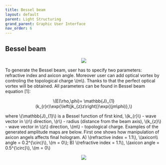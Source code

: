 ```yaml
---
title: Bessel beam
layout: default
parent: Light Structuring
grand_parent: Graphic User Interface
nav_order: 6
---
```

## [](#header-2)Bessel beam
<script id="MathJax-script" async src="https://cdn.jsdelivr.net/npm/mathjax@3/es5/tex-mml-chtml.js"></script>
<p align="center">
  <img src="/BCAA_tutorial/assets/images/Bessel_beam_box.png">
</p>
To generate the Bessel beam, user has to specify two parameters: refractive index and axicon angle. Moreover user can add optical vortex by controling the topological charge \(m\). Thanks to that the perfect optical vortex will be obtained. All parameters can be found in Bessel beam equation [1]:
<p align="center">
\(E(\rho,\phi)= \mathbb{J}_{1}(k_{r}r)\exp{\left(jk_{z}z\right)}\exp{(jm\phi)},\)
<p>
where \(\mathbb{J}_{1}\) is a Bessel function of first kind, \(k_{r}\) - wave vector in \(r\) direction, \(r\) - radius (distance from the beam axis), \(k_{z}\) - wave vector in \(z\) direction, \(m\) - topological charge. 
Examples of the generated amplitude maps are below. First one shows how manipulation of axicon angels affects final hologram. A) \(refractive index = 1.1\), \(axicon\\ angle = 0.2^{\circ}\), \(m = 0\); B) \(refractive index = 1.1\), \(axicon angle = 0.5^{\circ}\), \(m = 0\)
<p align="center">
  <img src="/BCAA_tutorial/assets/images/Bessel_axicon.png">
</p>
